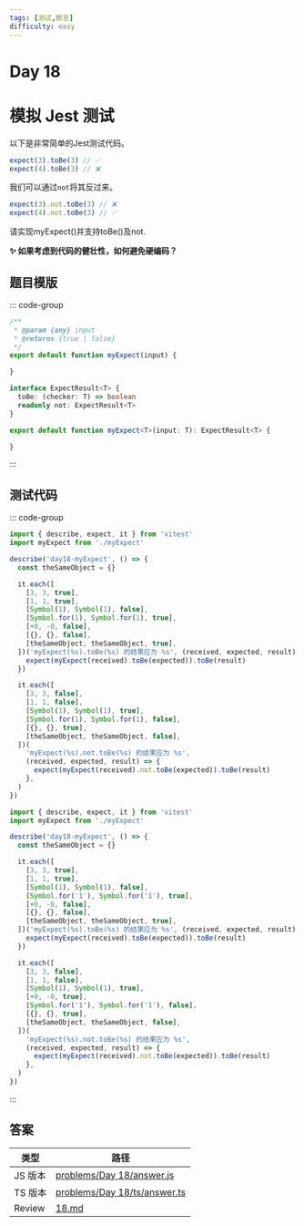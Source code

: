 ```yaml
---
tags: [测试,断言]
difficulty: easy
---
```


# Day 18

# 模拟 Jest 测试

以下是非常简单的Jest测试代码。

```js
expect(3).toBe(3) // ✅
expect(4).toBe(3) // ❌
```

我们可以通过`not`将其反过来。

```js
expect(3).not.toBe(3) // ❌
expect(4).not.toBe(3) // ✅
```

请实现myExpect()并支持toBe()及not.

**✨ 如果考虑到代码的健壮性，如何避免硬编码？**

## 题目模版

::: code-group

```js [myExpect.js]
/**
 * @param {any} input
 * @returns {true | false}
 */
export default function myExpect(input) {

}
```

```ts [myExpect.ts]
interface ExpectResult<T> {
  toBe: (checker: T) => boolean
  readonly not: ExpectResult<T>
}

export default function myExpect<T>(input: T): ExpectResult<T> {

}
```

:::

## 测试代码

::: code-group

```js [myExpect.spec.js]
import { describe, expect, it } from 'vitest'
import myExpect from './myExpect'

describe('day18-myExpect', () => {
  const theSameObject = {}

  it.each([
    [3, 3, true],
    [1, 1, true],
    [Symbol(1), Symbol(1), false],
    [Symbol.for(1), Symbol.for(1), true],
    [+0, -0, false],
    [{}, {}, false],
    [theSameObject, theSameObject, true],
  ])('myExpect(%s).toBe(%s) 的结果应为 %s', (received, expected, result) => {
    expect(myExpect(received).toBe(expected)).toBe(result)
  })

  it.each([
    [3, 3, false],
    [1, 1, false],
    [Symbol(1), Symbol(1), true],
    [Symbol.for(1), Symbol.for(1), false],
    [{}, {}, true],
    [theSameObject, theSameObject, false],
  ])(
    'myExpect(%s).not.toBe(%s) 的结果应为 %s',
    (received, expected, result) => {
      expect(myExpect(received).not.toBe(expected)).toBe(result)
    },
  )
})
```

```ts [myExpect.spec.ts]
import { describe, expect, it } from 'vitest'
import myExpect from './myExpect'

describe('day18-myExpect', () => {
  const theSameObject = {}

  it.each([
    [3, 3, true],
    [1, 1, true],
    [Symbol(1), Symbol(1), false],
    [Symbol.for('1'), Symbol.for('1'), true],
    [+0, -0, false],
    [{}, {}, false],
    [theSameObject, theSameObject, true],
  ])('myExpect(%s).toBe(%s) 的结果应为 %s', (received, expected, result) => {
    expect(myExpect(received).toBe(expected)).toBe(result)
  })

  it.each([
    [3, 3, false],
    [1, 1, false],
    [Symbol(1), Symbol(1), true],
    [+0, -0, true],
    [Symbol.for('1'), Symbol.for('1'), false],
    [{}, {}, true],
    [theSameObject, theSameObject, false],
  ])(
    'myExpect(%s).not.toBe(%s) 的结果应为 %s',
    (received, expected, result) => {
      expect(myExpect(received).not.toBe(expected)).toBe(result)
    },
  )
})
```

:::

## 答案

| 类型    | 路径                                                                                                                                    |
| ------- | --------------------------------------------------------------------------------------------------------------------------------------- |
| JS 版本 | [problems/Day 18/answer.js](https://github.com/506-FETL/one-question-per-day/blob/main/packages/problems/base/Day%2018/answer.js)       |
| TS 版本 | [problems/Day 18/ts/answer.ts](https://github.com/506-FETL/one-question-per-day/blob/main/packages/problems/base/Day%2018/ts/answer.ts) |
| Review  | [18.md](/review/18)                                                                                                                     |
